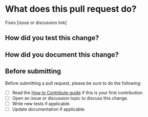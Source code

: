 # What does this pull request do?

<!-- Please describe what you changed and why. -->

Fixes [issue or discussion link]

## How did you test this change?

<!-- Please describe how you tested this change. -->

## How did you document this change?

<!-- Please describe how you documented this change. -->

## Before submitting

Before submitting a pull request, please be sure to do the following:
- [ ] Read the [How to Contribute guide](https://github.com/tensorflow/model-card-toolkit/blob/main/CONTRIBUTING.md) if this is your first contribution.
- [ ] Open an issue or discussion topic to discuss this change.
- [ ] Write new tests if applicable.
- [ ] Update documentation if applicable.
